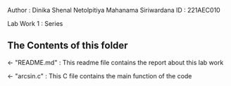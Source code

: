 Author : Dinika Shenal Netolpitiya Mahanama Siriwardana
ID : 221AEC010

Lab Work 1 : Series

## The Contents of this folder

<- "README.md" : This readme file contains the report about this lab work

<- "arcsin.c" : This C file contains the main function of the code 

